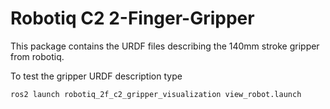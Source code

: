 # Robotiq C2 2-Finger-Gripper 

This package contains the URDF files describing the 140mm stroke gripper from robotiq.

To test the gripper URDF description type 

```
ros2 launch robotiq_2f_c2_gripper_visualization view_robot.launch 
```
